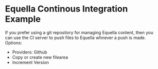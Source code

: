 # Equella Continous Integration Example
If you prefer using a git repository for managing Equella content, then you can use the CI server to push files to Equella whnever a push is made.
Options:
- Providers: Github
- Copy or create new filearea
- Increment Version
